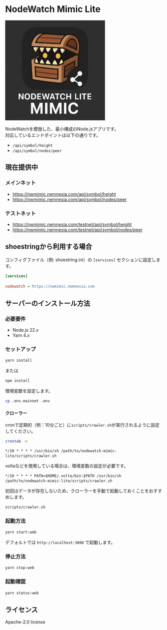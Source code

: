 # NodeWatch Mimic Lite

<img src="./public/icon.png" alt="NodeWatch Mimic Lite ロゴ" width="320" />

NodeWatchを模倣した、最小構成のNode.jsアプリです。  
対応しているエンドポイントは以下の通りです。

- `/api/symbol/height`
- `/api/symbol/nodes/peer`

## 現在提供中

### メインネット

- https://nwmimic.nemnesia.com/api/symbol/height
- https://nwmimic.nemnesia.com/api/symbol/nodes/peer

### テストネット

- https://nwmimic.nemnesia.com/testnet/api/symbol/height
- https://nwmimic.nemnesia.com/testnet/api/symbol/nodes/peer

## shoestringから利用する場合

コンフィグファイル（例: shoestring.ini）の `[services]` セクションに設定します。

```ini
[services]

nodewatch = https://nwmimic.nemnesia.com
```

## サーバーのインストール方法

### 必要要件

- Node.js 22.x
- Yarn 4.x

### セットアップ

```bash
yarn install
```

または

```bash
npm install
```

環境変数を設定します。

```bash
cp .env.mainnet .env
```

#### クローラー

cronで定期的（例：10分ごと）に`scripts/crawler.sh`が実行されるように設定してください。

```bash
crontab -e
```

```cron
*/10 * * * * /usr/bin/sh /path/to/nodewatch-mimic-lite/scripts/crawler.sh
```

voltaなどを使用している場合は、環境変数の設定が必要です。

```cron
*/10 * * * * PATH=$HOME/.volta/bin:$PATH /usr/bin/sh /path/to/nodewatch-mimic-lite/scripts/crawler.sh
```

初回はデータが存在しないため、クローラーを手動で起動しておくことをおすすめします。

```bash
scripts/crawler.sh
```

### 起動方法

```bash
yarn start:web
```

デフォルトでは `http://localhost:3000` で起動します。

### 停止方法

```bash
yarn stop:web
```

### 起動確認

```bash
yarn status:web
```

##

## ライセンス

Apache-2.0 license
